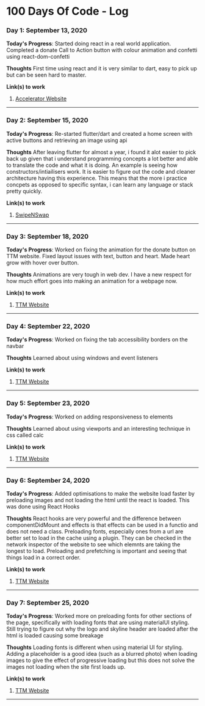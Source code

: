 # 100 Days Of Code - Log

### Day 1: September 13, 2020

**Today's Progress**: Started doing react in a real world application. Completed a donate Call to Action button with colour animation and confetti using react-dom-confetti

**Thoughts** First time using react and it is very similar to dart, easy to pick up but can be seen hard to master.

**Link(s) to work**
1. [Accelerator Website](https://github.com/Toronto-Tech-Mentoring/TTM-Gatsby/tree/rk/donate_btn)
***

### Day 2: September 15, 2020

**Today's Progress**: Re-started flutter/dart and created a home screen with active buttons and retrieving an image using api

**Thoughts** After leaving flutter for almost a year, i found it alot easier to pick back up given that i understand programming concepts a lot better and able to translate the code and what it is doing. An example is seeing how constructors/intiailisers work. It is easier to figure out the code and cleaner architecture having this experience. This means that the more i practice concpets as opposed to specific syntax, i can learn any language or stack pretty quickly.

**Link(s) to work**
1. [SwipeNSwap](https://github.com/rishFilet/swipe_n_swap.git)
***

### Day 3: September 18, 2020

**Today's Progress**: Worked on fixing the animation for the donate button on TTM website. Fixed layout issues with text, button and heart. Made heart grow with hover over button.

**Thoughts** Animations are very tough in web dev. I have a new respect for how much effort goes into making an animation for a webpage now.

**Link(s) to work**
1. [TTM Website](https://github.com/Toronto-Tech-Mentoring/TTM-Gatsby)
***

### Day 4: September 22, 2020

**Today's Progress**: Worked on fixing the tab accessibility borders on the navbar

**Thoughts** Learned about using windows and event listeners

**Link(s) to work**
1. [TTM Website](https://github.com/Toronto-Tech-Mentoring/TTM-Gatsby/tree/rishfilet/accessibilty_buttons)
***

### Day 5: September 23, 2020

**Today's Progress**: Worked on adding responsiveness to elements 

**Thoughts** Learned about using viewports and an interesting technique in css called calc

**Link(s) to work**
1. [TTM Website](https://github.com/Toronto-Tech-Mentoring/TTM-Gatsby/tree/rishfilet/accessibilty_buttons)
***

### Day 6: September 24, 2020

**Today's Progress**: Added optimisations to make the website load faster by preloading images and not loading the html until the react is loaded. This was done using React Hooks

**Thoughts** React hooks are very powerful and the difference between componentDidMount and effects is that effects can be used in a functio and does not need a class. Preloading fonts, especially ones from a url are better set to load in the cache using a plugin. They can be checked in the network inspector of the website to see which elemnts are taking the longest to load. Preloading and prefetching is important and seeing that things load in a correct order.

**Link(s) to work**
1. [TTM Website](https://github.com/Toronto-Tech-Mentoring/TTM-Gatsby/tree/1/rishfilet/loading_elements_bug)
***

### Day 7: September 25, 2020

**Today's Progress**: Worked more on preloading fonts for other sections of the page, specifically with loading fonts that are using materialUI styling. Still trying to figure out why the logo and skyline header are loaded after the html is loaded causing some breakage 

**Thoughts** Loading fonts is different when using material UI for styling. Adding a placeholder is a good idea (such as a blurred photo) when loading images to give the effect of progressive loading but this does not solve the images not loading when the site first loads up.

**Link(s) to work**
1. [TTM Website](https://github.com/Toronto-Tech-Mentoring/TTM-Gatsby/tree/rishfilet/preloading_images_fonts)
***

